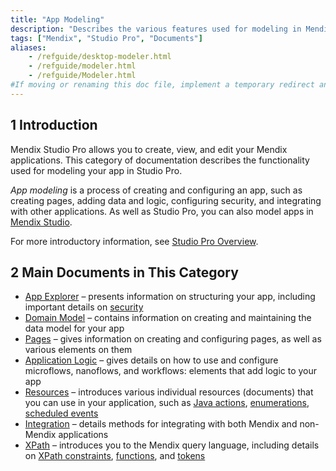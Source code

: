 ```yaml
---
title: "App Modeling"
description: "Describes the various features used for modeling in Mendix Studio Pro, including document templates, the domain model, microflows, modules, pages, and security."
tags: ["Mendix", "Studio Pro", "Documents"]
aliases:
    - /refguide/desktop-modeler.html
    - /refguide/modeler.html
    - /refguide/Modeler.html
#If moving or renaming this doc file, implement a temporary redirect and let the respective team know they should update the URL in the product. See Mapping to Products for more details.1 Introduction
---
```


## 1 Introduction

Mendix Studio Pro allows you to create, view, and edit your Mendix applications. This category of documentation describes the functionality used for modeling your app in Studio Pro. 

*App modeling* is a process of creating and configuring an app, such as creating pages, adding data and logic, configuring security, and integrating with other applications. As well as Studio Pro, you can also model apps in [Mendix Studio](/studio/).

For more introductory information, see [Studio Pro Overview](studio-pro-overview).

## 2 Main Documents in This Category

* [App Explorer](project-explorer) – presents information on structuring your app, including important details on [security](security)
* [Domain Model](domain-model) – contains information on creating and maintaining the data model for your app
* [Pages](pages) – gives information on creating and configuring pages, as well as various elements on them
* [Application Logic](application-logic) – gives details on how to use and configure microflows, nanoflows, and workflows: elements that add logic to your app
* [Resources](resources) – introduces various individual resources (documents) that you can use in your application, such as [Java actions](java-actions), [enumerations](enumerations), [scheduled events](scheduled-events)
* [Integration](integration) – details methods for integrating with both Mendix and non-Mendix applications
* [XPath](xpath) – introduces you to the Mendix query language, including details on [XPath constraints](xpath-constraints), [functions](xpath-query-functions), and [tokens](xpath-tokens)
